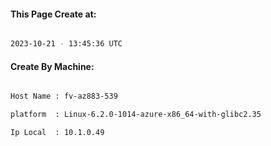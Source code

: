 
   
#### This Page Create at:

```bash

2023-10-21 - 13:45:36 UTC

```

#### Create By Machine:

```bash

Host Name : fv-az883-539

platform  : Linux-6.2.0-1014-azure-x86_64-with-glibc2.35

Ip Local  : 10.1.0.49

```

